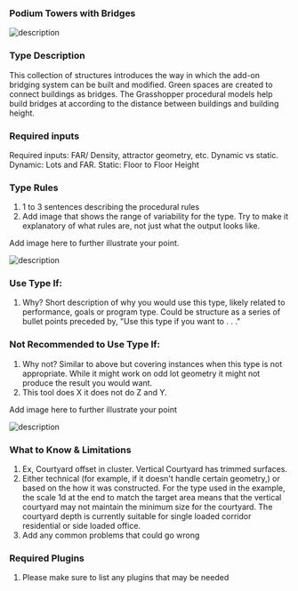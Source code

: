 ### Podium Towers with Bridges

![description](../images/Podium_Tower_Bridge_1.jpg)

### Type Description

This collection of structures introduces the way in which the add-on bridging system can be built and modified. Green spaces are created to connect buildings as bridges. 
The Grasshopper procedural models help build bridges at according to the distance between buildings and building height.

### Required inputs 

Required inputs: FAR/ Density, attractor geometry, etc. Dynamic vs static. Dynamic: Lots and FAR. Static: Floor to Floor Height

### Type Rules 

1. 1 to 3 sentences describing the procedural rules 
1. Add image that shows the range of variability for the type. Try to make it explanatory of what rules are, not just what the output looks like.

Add image here to further illustrate your point.

![description](../images/gh_procedural_type_ex3.jpg)

### Use Type If: 

1. Why? Short description of why you would use this type, likely related to performance, goals or program type. Could be structure as a series of bullet points preceded by, "Use this type if you want to . . ."

### Not Recommended to Use Type If:

1. Why not? Similar to above but covering instances when this type is not appropriate. While it might work on odd lot geometry it might not produce the result you would want.
1. This tool does X it does not do Z and Y.

Add image here to further illustrate your point

![description](../images/gh_procedural_type_combo.jpg)

### What to Know & Limitations 

1. Ex, Courtyard offset in cluster. Vertical Courtyard has trimmed surfaces. 
1. Either technical (for example, if it doesn't handle certain geometry,) or based on the how it was constructed. For the type used in the example, the scale 1d at the end to match the target area means that the vertical courtyard may not maintain the minimum size for the courtyard. The courtyard depth is currently suitable for single loaded corridor residential or side loaded office.
1. Add any common problems that could go wrong

### Required Plugins 

1. Please make sure to list any plugins that may be needed
